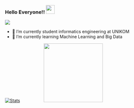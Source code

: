 ### Hello Everyone!!  <img src="https://github.com/wildanmjjhd29/wildanmjjhd29/blob/master/assets/Hi.gif" width="29px">
![](https://komarev.com/ghpvc/?username=wildanmjjhd29&label=Profile%20Visits&color=blue&style=for-the-badge)


  - 🔭 I’m currently student informatics engineering at UNIKOM
  - 🌱 I’m currently learning Machine Learning and Big Data

  
[![Stats](https://github-readme-stats.vercel.app/api?username=wildanmjjhd29&show_icons=true&theme=radical)](https://github-readme-stats.vercel.app/api?username=wildanmjjhd29&show_icons=true&theme=radical)&nbsp; &nbsp; &nbsp; &nbsp; &nbsp; &nbsp; &nbsp; &nbsp; &nbsp; &nbsp; <img src="https://github.com/wildanmjjhd29/wildanmjjhd29/blob/master/assets/saved.gif" width="195">
